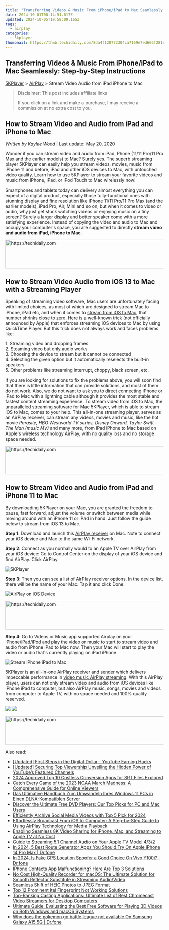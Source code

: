 ```yaml
---
title: "Transferring Videos & Music From iPhone/iPad to Mac Seamlessly: Step-by-Step Instructions"
date: 2024-10-01T08:14:51.017Z
updated: 2024-10-05T19:58:09.165Z
tags:
  - airplay
categories:
  - 5kplayer
thumbnail: https://thmb.techidaily.com/8da4f128772304ca7169e7ed666f281e2ef57e50c9a3e1b7624a8f2d1d718fa1.jpg
---
```


## Transferring Videos & Music From iPhone/iPad to Mac Seamlessly: Step-by-Step Instructions

[5KPlayer](https://tools.techidaily.com/5kplayer/products/) \> [AirPlay](https://tools.techidaily.com/5kplayer/airplay/) \> Stream Video Audio from iPad iPhone to Mac

>  Disclaimer: This post includes affiliate links
>
>  If you click on a link and make a purchase, I may receive a commission at no extra cost to you.
>

## How to Stream Video and Audio from iPad and iPhone to Mac

 _Written by [Kaylee Wood](https://www.quora.com/profile/Amanda-Hu-21)_ | Last update: May 20, 2020

Wonder if you can stream video and audio from iPad, Phone (11/11 Pro/11 Pro Max and the earlier models) to Mac? Surely yes. The superb streaming player 5KPlayer can easily help you stream videos, movies, music from iPhone 11 and before, iPad and other iOS devices to Mac, with untouched video quality. Learn how to use 5KPlayer to stream your favorite videos and music from iPhone, iPad, or iPod Touch to Mac wirelessly now! 

Smartphones and tablets today can delivery almost everything you can expect of a digital product, especially those fully-functional ones with stunning display and fine resolution like iPhone 11/11 Pro/11 Pro Max (and the earlier models), iPad Pro, Air, Mini and so on, but when it comes to video or audio, why just get stuck watching videos or enjoying music on a tiny screen? Surely a larger display and better speaker come with a more satisfying experience. Instead of copying the video and audio to Mac and occupy your computer's space, you are suggested to directly **stream video and audio from iPad, iPhone to Mac**. 

<!-- affiliate ads begin -->
<a href="https://appsumo.8odi.net/c/5597632/2151870/7443" target="_top" id="2151870">
  <img src="//a.impactradius-go.com/display-ad/7443-2151870" border="0" alt="https://techidaily.com" width="728" height="90"/>
</a>
<img height="0" width="0" src="https://appsumo.8odi.net/i/5597632/2151870/7443" style="position:absolute;visibility:hidden;" border="0" />
<!-- affiliate ads end -->

## How to Stream Video Audio from iOS 13 to Mac with a Streaming Player

Speaking of streaming video software, Mac users are unfortunately facing with limited choices, as most of which are designed to stream Mac to iPhone, iPad etc, and when it comes to [stream from iOS to Mac](https://tools.techidaily.com/5kplayer/airplay/), that number shrinks close to zero. Here is a well-known trick (not officially announced by Apple) that enforces streaming iOS devices to Mac by using QuickTime Player. But this trick does not always work and faces problems like:

1\. Streaming video and dropping frames  
2\. Steaming video but only audio works   
3\. Choosing the device to stream but it cannot be connected   
4\. Selecting the given option but it automatically reselects the built-in speakers  
5\. Other problems like streaming interrupt, choppy, black screen, etc. 

If you are looking for solutions to fix the problems above, you will soon find that there is little information that can provide solutions, and most of them do not work. Also, we do not want to ask you to direct connecting iPhone or iPad to Mac with a lightning cable although it provides the most stable and fastest content streaming experience. To stream video from iOS to Mac, the unparalleled streaming software for Mac 5KPlayer, which is able to stream iOS to Mac, comes to your help. This all-in-one streaming player, serves as an AirPlay receiver, can stream any videos, movies and music, like the hot movie _Parasite, HBO Westworld TV series, Disney Onward, Taylor Swift – The Man (music MV)_ and many more, from iPad iPhone to Mac based on Apple's wireless technology AirPlay, with no quality loss and no storage space needed.

<!-- affiliate ads begin -->
<a href="https://appsumo.8odi.net/c/5597632/2105870/7443" target="_top" id="2105870">
  <img src="//a.impactradius-go.com/display-ad/7443-2105870" border="0" alt="https://techidaily.com" width="728" height="90"/>
</a>
<img height="0" width="0" src="https://appsumo.8odi.net/i/5597632/2105870/7443" style="position:absolute;visibility:hidden;" border="0" />
<!-- affiliate ads end -->

## How to Stream Video and Audio from iPad and iPhone 11 to Mac

By downloading 5KPlayer on your Mac, you are granted the freedom to pause, fast forward, adjust the volume or switch between media while moving around with an iPhone 11 or iPad in hand. Just follow the guide below to stream from iOS 13 to Mac.

**Step 1**: Download and launch this [AirPlay receiver](https://tools.techidaily.com/5kplayer/airplay/) on Mac. Note to connect your iOS device and Mac to the same Wi-Fi network.

**Step 2**: Connect as you normally would to an Apple TV over AirPlay from your iOS device: Go to Control Center on the display of your iOS device and find AirPlay. Click AirPlay.

![5KPlayer](https://www.5kplayer.com/airplay/img/5kplayer.jpg)

**Step 3**: Then you can see a list of AirPlay receiver options. In the device list, there will be the name of your Mac. Tap it and click Done. 

![AirPlay on iOS Device](https://www.5kplayer.com/airplay/img/guide-5kplayer-5.jpg)

<!-- affiliate ads begin -->
<a href="https://aligracehair.sjv.io/c/5597632/2047366/19272" target="_top" id="2047366">
  <img src="//a.impactradius-go.com/display-ad/19272-2047366" border="0" alt="https://techidaily.com" width="728" height="90"/>
</a>
<img height="0" width="0" src="https://aligracehair.sjv.io/i/5597632/2047366/19272" style="position:absolute;visibility:hidden;" border="0" />
<!-- affiliate ads end -->

**Step 4**: Go to Videos or Music app supported Airplay on your iPhone/iPad/iPod and play the video or music to start to stream video and audio from iPhone iPad to Mac now. Then your Mac will start to play the video or audio that's currently playing on iPad iPhone. 

![Stream iPhone iPad to Mac](https://www.5kplayer.com/airplay/img/airplay-iphone-ipad.jpg)

5KPlayer is an all-in-one AirPlay receiver and sender which delivers impeccable performance in [video music AirPlay streaming](https://tools.techidaily.com/5kplayer/airplay/). With this AirPlay player, users can not only stream video and audio from iOS devices like iPhone iPad to computer, but also AirPlay music, songs, movies and videos from computer to Apple TV, with no space needed and 100% quality reserved. 

[![](https://www.5kplayer.com/airplay/../button/freedownbackmac.png)](https://tools.techidaily.com/5kplayer/products/) [![](https://www.5kplayer.com/airplay/../button/freedownwhitewin.png)](https://tools.techidaily.com/5kplayer/products/)

<!-- affiliate ads begin -->
<a href="https://ephamedtechinc.pxf.io/c/5597632/2137205/26400" target="_top" id="2137205">
  <img src="//a.impactradius-go.com/display-ad/26400-2137205" border="0" alt="https://techidaily.com" width="728" height="90"/>
</a>
<img height="0" width="0" src="https://ephamedtechinc.pxf.io/i/5597632/2137205/26400" style="position:absolute;visibility:hidden;" border="0" />
<!-- affiliate ads end -->

<ins class="adsbygoogle"
     style="display:block"
     data-ad-format="autorelaxed"
     data-ad-client="ca-pub-7571918770474297"
     data-ad-slot="1223367746"></ins>

<ins class="adsbygoogle"
     style="display:block"
     data-ad-client="ca-pub-7571918770474297"
     data-ad-slot="8358498916"
     data-ad-format="auto"
     data-full-width-responsive="true"></ins>

<span class="atpl-alsoreadstyle">Also read:</span>
<div><ul>
<li><a href="https://facebook-video-share.techidaily.com/updated-first-steps-in-the-digital-dollar-youtube-earning-hacks/"><u>[Updated] First Steps in the Digital Dollar - YouTube Earning Hacks</u></a></li>
<li><a href="https://facebook-video-share.techidaily.com/updated-securing-top-viewership-unveiling-the-hidden-power-of-youtubes-featured-channels/"><u>[Updated] Securing Top Viewership Unveiling the Hidden Power of YouTube’s Featured Channels</u></a></li>
<li><a href="https://fox-links.techidaily.com/2024-approved-top-10-costless-conversion-apps-for-srt-files-explored/"><u>2024 Approved Top 10 Costless Conversion Apps for SRT Files Explored</u></a></li>
<li><a href="https://media-tips.techidaily.com/catch-every-game-of-the-2023-ncaa-march-madness-a-comprehensive-guide-for-online-viewers/"><u>Catch Every Game of the 2023 NCAA March Madness: A Comprehensive Guide for Online Viewers</u></a></li>
<li><a href="https://media-tips.techidaily.com/das-ultimative-handbuch-zum-umwandeln-ihres-windows-11-pcs-in-einen-dlna-kompatiblen-server/"><u>Das Ultimative Handbuch Zum Umwandeln Ihres Windows 11 PCs in Einen DLNA-Kompatiblen Server</u></a></li>
<li><a href="https://media-tips.techidaily.com/discover-the-ultimate-free-dvd-players-our-top-picks-for-pc-and-mac-users/"><u>Discover the Ultimate Free DVD Players: Our Top Picks for PC and Mac Users</u></a></li>
<li><a href="https://facebook-video-recording.techidaily.com/efficiently-archive-social-media-videos-with-top-5-pick-for-2024/"><u>Efficiently Archive Social Media Videos with Top 5 Pick for 2024</u></a></li>
<li><a href="https://media-tips.techidaily.com/effortlessly-broadcast-from-ios-to-computer-a-step-by-step-guide-to-using-airplay-technology-for-media-playback/"><u>Effortlessly Broadcast From iOS to Computer: A Step-by-Step Guide to Using AirPlay Technology for Media Playback</u></a></li>
<li><a href="https://media-tips.techidaily.com/enabling-seamless-8k-video-sharing-for-iphone-mac-and-streaming-to-apple-tv-at-no-cost/"><u>Enabling Seamless 8K Video Sharing for iPhone, Mac, and Streaming to Apple TV at No Cost</u></a></li>
<li><a href="https://media-tips.techidaily.com/guide-to-streaming-51-channel-audio-on-your-apple-tv-model-432/"><u>Guide to Streaming 5.1 Channel Audio on Your Apple TV Model 4/3/2</u></a></li>
<li><a href="https://change-location.techidaily.com/in-2024-5-best-route-generator-apps-you-should-try-on-apple-iphone-14-pro-max-drfone-by-drfone-virtual-ios/"><u>In 2024, 5 Best Route Generator Apps You Should Try On Apple iPhone 14 Pro Max | Dr.fone</u></a></li>
<li><a href="https://phone-solutions.techidaily.com/in-2024-is-fake-gps-location-spoofer-a-good-choice-on-vivo-y100i-drfone-by-drfone-virtual-android/"><u>In 2024, Is Fake GPS Location Spoofer a Good Choice On Vivo Y100i? | Dr.fone</u></a></li>
<li><a href="https://fox-that.techidaily.com/iphone-contacts-app-malfunctioning-here-are-top-3-solutions/"><u>IPhone Contacts App Malfunctioning? Here Are Top 3 Solutions</u></a></li>
<li><a href="https://media-tips.techidaily.com/no-cost-high-quality-recorder-for-macos-the-ultimate-solution-for-smooth-reflector-substitute-in-streaming-audiovideo/"><u>No Cost High-Quality Recorder for macOS: The Ultimate Solution for Smooth Reflector Substitute in Streaming Audio/Video</u></a></li>
<li><a href="https://win11.techidaily.com/seamless-shift-of-heic-photos-to-jpeg-format/"><u>Seamless Shift of HEIC Photos to JPEG Format</u></a></li>
<li><a href="https://unlock-android.techidaily.com/top-12-prominent-itel-fingerprint-not-working-solutions-by-drfone-android/"><u>Top 12 Prominent Itel Fingerprint Not Working Solutions</u></a></li>
<li><a href="https://media-tips.techidaily.com/top-ranking-casting-applications-ultimate-list-of-best-chromecast-video-streamers-for-desktop-computers/"><u>Top-Ranking Casting Applications: Ultimate List of Best Chromecast Video Streamers for Desktop Computers</u></a></li>
<li><a href="https://media-tips.techidaily.com/ultimate-guide-evaluating-the-best-free-software-for-playing-3d-videos-on-both-windows-and-macos-systems/"><u>Ultimate Guide: Evaluating the Best Free Software for Playing 3D Videos on Both Windows and macOS Systems</u></a></li>
<li><a href="https://change-location.techidaily.com/why-does-the-pokemon-go-battle-league-not-available-on-samsung-galaxy-a15-5g-drfone-by-drfone-virtual-android/"><u>Why does the pokemon go battle league not available On Samsung Galaxy A15 5G | Dr.fone</u></a></li>
</ul></div>

